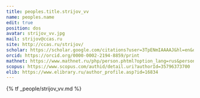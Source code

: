 ```yaml
---
title: peoples.title.strijov_vv
name: peoples.name
edit: true
position: dos
avatar: strijov_vv.jpg
mail: strijov@ccas.ru
site: http://ccas.ru/strijov/
scholar: https://scholar.google.com/citations?user=3TpENmIAAAAJ&hl=en&oi=ao
orcid: https://orcid.org/0000-0002-2194-8859/print
mathnet: https://www.mathnet.ru/php/person.phtml?option_lang=rus&personid=71984
scopus: https://www.scopus.com/authid/detail.uri?authorId=35796373700
elib: https://www.elibrary.ru/author_profile.asp?id=16834
---
```


{% tf _people/strijov_vv.md %}
